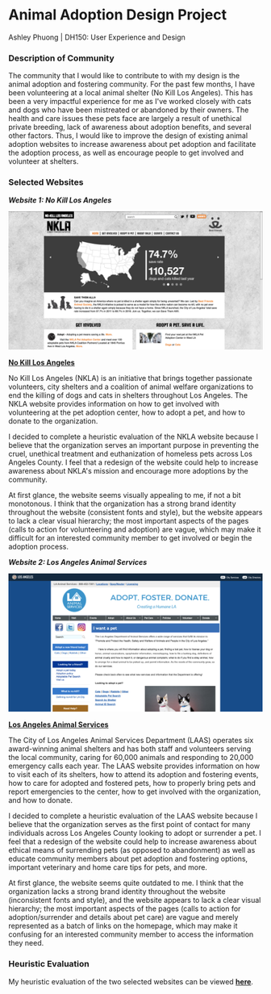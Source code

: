 # Animal Adoption Design Project

Ashley Phuong | DH150: User Experience and Design


### Description of Community
The community that I would like to contribute to with my design is the animal adoption and fostering community.
For the past few months, I have been volunteering at a local animal shelter (No Kill Los Angeles). This has been a
very impactful experience for me as I've worked closely with cats and dogs who have been mistreated or abandoned by their
owners. The health and care issues these pets face are largely a result of unethical private breeding, lack of awareness about
adoption benefits, and several other factors. Thus, I would like to improve the design of existing animal adoption websites
to increase awareness about pet adoption and facilitate the adoption process, as well as encourage people to get involved and volunteer at shelters.


### Selected Websites

***Website 1: No Kill Los Angeles***

![No Kill Los Angeles](/NKLA.png)

**[No Kill Los Angeles](https://nkla.org/home)**

No Kill Los Angeles (NKLA) is an initiative that brings together passionate volunteers, city shelters and a coalition of animal welfare organizations to end the killing of dogs and cats in shelters throughout Los Angeles. The NKLA website provides information on how to get involved with volunteering at the pet adoption center, how to adopt a pet, and how to donate to the organization.

I decided to complete a heuristic evaluation of the NKLA website because I believe that the organization serves an important purpose in preventing the cruel, unethical treatment and euthanization of homeless pets across Los Angeles County. I feel that a redesign of the website could help to increase awareness about NKLA's mission and encourage more adoptions by the community.

At first glance, the website seems visually appealing to me, if not a bit monotonous. I think that the organization has a strong brand identity throughout the website (consistent fonts and style), but the website appears to lack a clear visual hierarchy; the most important aspects of the pages (calls to action for volunteering and adoption) are vague, which may make it difficult for an interested community member to get involved or begin the adoption process.


***Website 2: Los Angeles Animal Services***

![Los Angeles Animal Services](/LAAS.png)

**[Los Angeles Animal Services](https://www.laanimalservices.com/)**

The City of Los Angeles Animal Services Department (LAAS) operates six award-winning animal shelters and has both staff and volunteers serving the local community, caring for 60,000 animals and responding to 20,000 emergency calls each year. The LAAS website provides information on how to visit each of its shelters, how to attend its adoption and fostering events, how to care for adopted and fostered pets, how to properly bring pets and report emergencies to the center, how to get involved with the organization, and how to donate.

I decided to complete a heuristic evaluation of the LAAS website because I believe that the organization serves as the first point of contact for many individuals across Los Angeles County looking to adopt or surrender a pet. I feel that a redesign of the website could help to increase awareness about ethical means of surrending pets (as opposed to abandonment) as well as educate community members about pet adoption and fostering options, important veterinary and home care tips for pets, and more.

At first glance, the website seems quite outdated to me. I think that the organization lacks a strong brand identity throughout the website (inconsistent fonts and style), and the website appears to lack a clear visual hierarchy; the most important aspects of the pages (calls to action for adoption/surrender and details about pet care) are vague and merely represented as a batch of links on the homepage, which may make it confusing for an interested community member to access the information they need.


### Heuristic Evaluation

My heuristic evaluation of the two selected websites can be viewed **[here](https://github.com/ashleyyph/DH150/blob/master/Dig%20Hum%20150%20Assignment%201.pdf)**.
